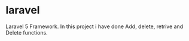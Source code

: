 # laravel
Laravel 5 Framework. In this project i have done Add, delete, retrive and Delete functions.
